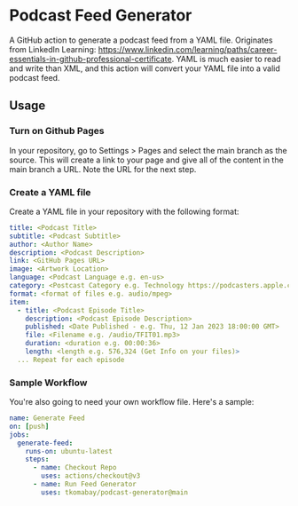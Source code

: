 # Podcast Feed Generator

A GitHub action to generate a podcast feed from a YAML file. Originates from LinkedIn Learning: https://www.linkedin.com/learning/paths/career-essentials-in-github-professional-certificate. YAML is much easier to read and write than XML, and this action will convert your YAML file into a valid podcast feed.
## Usage

### Turn on Github Pages

In your repository, go to Settings > Pages and select the main branch as the source. This will create a link to your page and give all of the content in the main branch a URL. Note the URL for the next step.

### Create a YAML file

Create a YAML file in your repository with the following format:

```yaml
title: <Podcast Title>
subtitle: <Podcast Subtitle>
author: <Author Name>
description: <Podcast Description>
link: <GitHub Pages URL>
image: <Artwork Location>
language: <Podcast Language e.g. en-us>
category: <Postcast Category e.g. Technology https://podcasters.apple.com/support/1691-apple-podcasts-categories>
format: <format of files e.g. audio/mpeg>
item:
  - title: <Podcast Episode Title>
    description: <Podcast Episode Description>
    published: <Date Published - e.g. Thu, 12 Jan 2023 18:00:00 GMT>
    file: <Filename e.g. /audio/TFIT01.mp3>
    duration: <duration e.g. 00:00:36>
    length: <length e.g. 576,324 (Get Info on your files)>
  ... Repeat for each episode
```

### Sample Workflow

You're also going to need your own workflow file. Here's a sample:

```yaml
name: Generate Feed
on: [push]
jobs:
  generate-feed:
    runs-on: ubuntu-latest
    steps:
      - name: Checkout Repo
        uses: actions/checkout@v3
      - name: Run Feed Generator
        uses: tkomabay/podcast-generator@main
```
